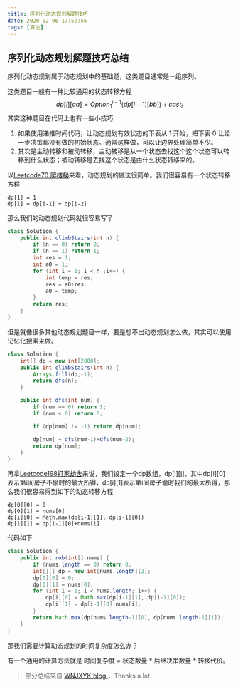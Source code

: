 ```yaml
---
title: 序列化动态规划解题技巧
date: 2020-02-06 17:52:56
tags: [算法]
---
```

## 序列化动态规划解题技巧总结

序列化动态规划属于动态规划中的基础题，这类题目通常是一组序列。

这类题目一般有一种比较通用的状态转移方程
$$
dp[i][aa]=Option_1^{i-1}(dp[i-1][bb])+cast_i
$$
其实这种题目在代码上也有一些小技巧

1. 如果使用递推时间代码，让动态规划有效状态的下表从 1 开始，把下表 0 让给一步决策都没有做的初始状态。通常这样做，可以让边界处理简单不少。
2. 其次是主动转移和被动转移，主动转移是从一个状态去找这个这个状态可以转移到什么状态；被动转移是去找这个状态是由什么状态转移来的。

<!-- more -->

以[Leetcode70 爬楼梯](https://leetcode-cn.com/problems/climbing-stairs/)来看，动态规划的做法很简单。我们很容易有一个状态转移方程

```
dp[1] = 1
dp[i] = dp[i-1] + dp[i-2]
```

那么我们的动态规划代码就很容易写了

```java
class Solution {
    public int climbStairs(int n) {
        if (n == 0) return 0;
        if (n == 1) return 1;
        int res = 1;
        int a0 = 1;
        for (int i = 1; i < n ;i++) {
            int temp = res;
            res = a0+res;
            a0 = temp;
        }
        return res;
    }
}
```



但是就像很多其他动态规划题目一样，要是想不出动态规划怎么做，其实可以使用记忆化搜索来做。

```java
class Solution {
    int[] dp = new int[2000];
    public int climbStairs(int n) {
        Arrays.fill(dp,-1);
        return dfs(n);
    }

    public int dfs(int num) {
        if (num == 0) return 1;
        if (num < 0) return 0;

        if (dp[num] != -1) return dp[num];

        dp[num] = dfs(num-1)+dfs(num-2);
        return dp[num];
    }
}
```



再拿[Leetcode198打家劫舍](https://leetcode-cn.com/problems/house-robber/)来说，我们设定一个dp数组，dp\[i][j]，其中dp\[i][0]表示第i间房子不偷时的最大所得，dp\[i][1]表示第i间房子偷时我们的最大所得，那么我们很容易得到如下的动态转移方程

```
dp[0][0] = 0
dp[0][1] = nums[0]
dp[i][0] = Math.max(dp[i-1][1], dp[i-1][0])
dp[i][1] = dp[i-1][0]+nums[i]
```

代码如下

```java
class Solution {
    public int rob(int[] nums) {
        if (nums.length == 0) return 0;
        int[][] dp = new int[nums.length][2];
        dp[0][0] = 0;
        dp[0][1] = nums[0];
        for (int i = 1; i < nums.length; i++) {
            dp[i][0] = Math.max(dp[i-1][1], dp[i-1][0]);
            dp[i][1] = dp[i-1][0]+nums[i];
        }
        return Math.max(dp[nums.length-1][0], dp[nums.length-1][1]);
    }
}
```

 

那我们需要计算动态规划的时间复杂度怎么办？

有一个通用的计算方法就是 时间复杂度 = 状态数量 \* 后继决策数量 \* 转移代价。



> 部分总结来自 [WNJXYK`blog ](https://wnjxyk.keji.moe/algorithm/algorithm-abc/sequence-dp/)，Thanks a lot.
